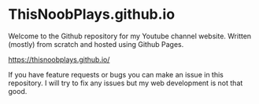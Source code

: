 # ThisNoobPlays.github.io
Welcome to the Github repository for my Youtube channel website. 
Written (mostly) from scratch and hosted using Github Pages.

https://thisnoobplays.github.io/

If you have feature requests or bugs you can make an issue in this repository.
I will try to fix any issues but my web development is not that good.
